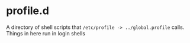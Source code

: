 # profile.d

A directory of shell scripts that `/etc/profile -> ../global.profile` calls.
Things in here run in login shells
